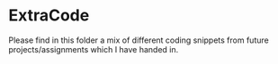 # ExtraCode

Please find in this folder a mix of different coding snippets from future projects/assignments which I have handed in.
